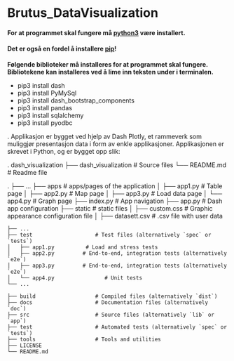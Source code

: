 # Brutus_DataVisualization
 
#### For at programmet skal fungere må [python3](https://www.python.org/downloads/)  være installert.
 
#### Det er også en fordel å installere [pip](https://www.geeksforgeeks.org/how-to-install-pip-on-windows/)!
 
__Følgende biblioteker må installeres for at programmet skal fungere. Bibliotekene kan installeres ved å lime inn teksten under i terminalen.__
 
* pip3 install dash
* pip3 install PyMySql
* pip3 install dash_bootstrap_components
* pip3 install pandas
* pip3 install sqlalchemy
* pip3 install pyodbc

.
Applikasjon er bygget ved hjelp av Dash Plotly, et rammeverk som muliggjør presentasjon 
data i form av enkle applikasjoner. Applikasjonen er skrevet i Python, og er bygget opp slik:

.
dash_visualization 
├── dash_visualization # Source files
└── README.md		# Readme file

.
├── ...
├── apps                   	# apps/pages of the application
│   ├── app1.py        	# Table page
│   ├── app2.py        	# Map page
│   ├── app3.py        	# Load data page
│   └── app4.py        	# Graph page
├── index.py			# App navigation
├── app.py			# Dash app configuration
├── static                   	# static files
│   ├── custom.css      # Graphic appearance configuration file
│   ├── datasett.csv    	# .csv file with user data
    
    
    
    ├── ...
    ├── test                    # Test files (alternatively `spec` or `tests`)
    │   ├── app1.py          # Load and stress tests
    │   ├── app2.py         # End-to-end, integration tests (alternatively `e2e`)
    │   ├── app3.py         # End-to-end, integration tests (alternatively `e2e`)
    │   └── app4.py                # Unit tests
    └── ...
     
    ├── build                   # Compiled files (alternatively `dist`)
    ├── docs                    # Documentation files (alternatively `doc`)
    ├── src                     # Source files (alternatively `lib` or `app`)
    ├── test                    # Automated tests (alternatively `spec` or `tests`)
    ├── tools                   # Tools and utilities
    ├── LICENSE
    └── README.md